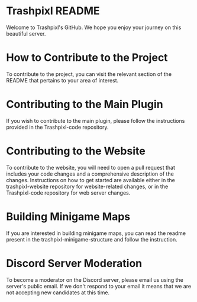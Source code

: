 # Trashpixl README

Welcome to Trashpixl's GitHub. We hope you enjoy your journey on this beautiful server.

# How to Contribute to the Project

To contribute to the project, you can visit the relevant section of the README that pertains to your area of interest. 

# Contributing to the Main Plugin
If you wish to contribute to the main plugin, please follow the instructions provided in the Trashpixl-code repository.

# Contributing to the Website
To contribute to the website, you will need to open a pull request that includes your code changes and a comprehensive description of the changes. Instructions on how to get started are available either in the trashpixl-website repository for website-related changes, or in the Trashpixl-code repository for web server changes.

# Building Minigame Maps
If you are interested in building minigame maps, you can read the readme present in the trashpixl-minigame-structure and follow the instruction.

# Discord Server Moderation
To become a moderator on the Discord server, please email us using the server's public email. If we don't respond to your email it means that we are not accepting new candidates at this time.
